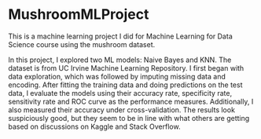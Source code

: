 # MushroomMLProject
This is a machine learning project I did for Machine Learning for Data Science course using the mushroom dataset.

In this project, I explored two ML models: Naive Bayes and KNN. The dataset is from UC Irvine Machine Learning Repository. I first began with data exploration, which was followed by imputing missing data and encoding. After fitting the training data and doing predictions on the test data, I evaluate the models using their accuracy rate, specificity rate, sensitivity rate and ROC curve as the performance measures. Additionally, I also measured their accuracy under cross-validation. The results look suspiciously good, but they seem to be in line with what others are getting based on discussions on Kaggle and Stack Overflow.
